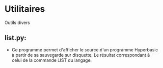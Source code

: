 # Utilitaires
Outils divers

## list.py:
- Ce programme permet d'afficher le source d'un programme Hyperbasic à partir de sa sauvegarde sur disquette.
Le résultat correspondant à celui de la commande LIST du langage.
